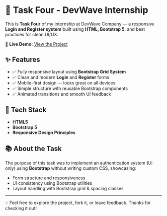 # 🔐 Task Four - DevWave Internship

This is **Task Four** of my internship at DevWave Company — a responsive **Login and Register system** built using **HTML, Bootstrap 5**, and best practices for clean UI/UX.

🔗 **Live Demo:** [View the Project](https://task-4-dev-wave.vercel.app/)

## ✨ Features

- ✅ Fully responsive layout using **Bootstrap Grid System**
- ✅ Clean and modern **Login** and **Register** forms
- ✅ Mobile-first design — looks great on all devices
- ✅ Simple structure with reusable Bootstrap components
- ✅ Animated transitions and smooth UI feedback

## 🧱 Tech Stack

- **HTML5**
- **Bootstrap 5**
- **Responsive Design Principles**

## 📚 About the Task

The purpose of this task was to implement an authentication system (UI only) using **Bootstrap** without writing custom CSS, showcasing:
- Form structure and responsiveness
- UI consistency using Bootstrap utilities
- Layout handling with Bootstrap grid & spacing classes



---

💡 Feel free to explore the project, fork it, or leave feedback. Thanks for checking it out!

